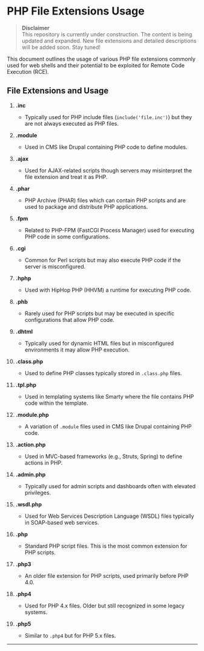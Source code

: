 # PHP File Extensions Usage

> **Disclaimer**  
> This repository is currently under construction. The content is being updated and expanded. New file extensions and detailed descriptions will be added soon. Stay tuned!

This document outlines the usage of various PHP file extensions commonly used for web shells and their potential to be exploited for Remote Code Execution (RCE).

## File Extensions and Usage

1. **.inc**
   - Typically used for PHP include files (`include('file.inc')`) but they are not always executed as PHP files.

2. **.module**
   - Used in CMS like Drupal containing PHP code to define modules.

3. **.ajax**
   - Used for AJAX-related scripts though servers may misinterpret the file extension and treat it as PHP.

4. **.phar**
   - PHP Archive (PHAR) files which can contain PHP scripts and are used to package and distribute PHP applications.

5. **.fpm**
   - Related to PHP-FPM (FastCGI Process Manager) used for executing PHP code in some configurations.

6. **.cgi**
   - Common for Perl scripts but may also execute PHP code if the server is misconfigured.

7. **.hphp**
   - Used with HipHop PHP (HHVM) a runtime for executing PHP code.

8. **.phb**
   - Rarely used for PHP scripts but may be executed in specific configurations that allow PHP code.

9. **.dhtml**
   - Typically used for dynamic HTML files but in misconfigured environments it may allow PHP execution.

10. **.class.php**
    - Used to define PHP classes typically stored in `.class.php` files.

11. **.tpl.php**
    - Used in templating systems like Smarty where the file contains PHP code within the template.

12. **.module.php**
    - A variation of `.module` files used in CMS like Drupal containing PHP code.

13. **.action.php**
    - Used in MVC-based frameworks (e.g., Struts, Spring) to define actions in PHP.

14. **.admin.php**
    - Typically used for admin scripts and dashboards often with elevated privileges.

15. **.wsdl.php**
    - Used for Web Services Description Language (WSDL) files typically in SOAP-based web services.

16. **.php**
    - Standard PHP script files. This is the most common extension for PHP scripts.

17. **.php3**
    - An older file extension for PHP scripts, used primarily before PHP 4.0.

18. **.php4**
    - Used for PHP 4.x files. Older but still recognized in some legacy systems.

19. **.php5**
    - Similar to `.php4` but for PHP 5.x files.

---

